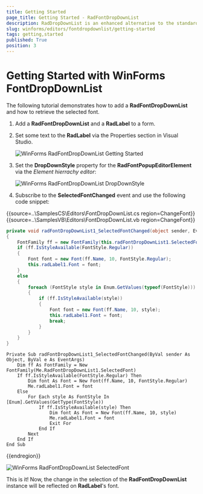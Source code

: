 ```yaml
---
title: Getting Started
page_title: Getting Started - RadFontDropDownList
description: RadDropDownList is an enhanced alternative to the standard Windows Forms combo box control.
slug: winforms/editors/fontdropdownlist/getting-started
tags: getting,started
published: True
position: 3 
---
```


# Getting Started with WinForms FontDropDownList
 
The following tutorial demonstrates how to add a **RadFontDropDownList** and how to retrieve the selected font.

1. Add a **RadFontDropDownList** and a **RadLabel** to a form. 
2. Set some text to the **RadLabel** via the Properties section in Visual Studio.

	![WinForms RadFontDropDownList Getting Started](images/fontdropdownlist-getting-started001.png)

3. Set the **DropDownStyle** property for the **RadFontPopupEditorElement** via the *Element hierrachy editor*:
 
	![WinForms RadFontDropDownList DropDownStyle](images/fontdropdownlist-getting-started002.png)

5. Subscribe to the **SelectedFontChanged** event and use the following code snippet:
            
{{source=..\SamplesCS\Editors\FontDropDownList.cs region=ChangeFont}} 
{{source=..\SamplesVB\Editors\FontDropDownList.vb region=ChangeFont}} 

````C#
private void radFontDropDownList1_SelectedFontChanged(object sender, EventArgs e)
{
    FontFamily ff = new FontFamily(this.radFontDropDownList1.SelectedFont);
    if (ff.IsStyleAvailable(FontStyle.Regular))
    {
        Font font = new Font(ff.Name, 10, FontStyle.Regular);
        this.radLabel1.Font = font;
    }
    else
    {
        foreach (FontStyle style in Enum.GetValues(typeof(FontStyle)))
        {
            if (ff.IsStyleAvailable(style))
            {
                Font font = new Font(ff.Name, 10, style);
                this.radLabel1.Font = font;
                break;
            }
        }
    }
}

````
````VB.NET
Private Sub radFontDropDownList1_SelectedFontChanged(ByVal sender As Object, ByVal e As EventArgs)
    Dim ff As FontFamily = New FontFamily(Me.RadFontDropDownList1.SelectedFont)
    If ff.IsStyleAvailable(FontStyle.Regular) Then
        Dim font As Font = New Font(ff.Name, 10, FontStyle.Regular)
        Me.radLabel1.Font = font
    Else
        For Each style As FontStyle In [Enum].GetValues(GetType(FontStyle))
            If ff.IsStyleAvailable(style) Then
                Dim font As Font = New Font(ff.Name, 10, style)
                Me.radLabel1.Font = font
                Exit For
            End If
        Next
    End If
End Sub

````

{{endregion}} 

![WinForms RadFontDropDownList SelectedFont](images/fontdropdownlist-getting-started003.gif)
 
This is it! Now, the change in the selection of the **RadFontDropDownList** instance will be reflected on **RadLabel**'s font.
